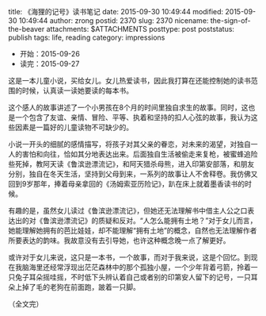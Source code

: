 title: 《海狸的记号》读书笔记
date: 2015-09-30 10:49:44
modified: 2015-09-30 10:49:44
author: zrong
postid: 2370
slug: 2370
nicename: the-sign-of-the-beaver
attachments: $ATTACHMENTS
posttype: post
poststatus: publish
tags: life, reading
category: impressions

- 开始：2015-09-26
- 读完：2015-09-27

这是一本儿童小说，买给女儿。女儿热爱读书，因此我打算在还能控制她的读书范围的时候，认真读一读她要读的每本书。<!--more-->

这个感人的故事讲述了一个小男孩在8个月的时间里独自求生的故事。同时，这也是一个包含了友谊、亲情、冒险、平等、执着和坚持的扣人心弦的故事，我认为这些因素是一篇好的儿童读物不可缺少的。

小说一开头的细腻的感情描写，将孩子对其父亲的眷恋，对未来的渴望，对独自一人的害怕和向往，恰如其分地表达出来。后面独自生活被偷走来复枪，被蜜蜂追险些死掉，教阿天读《鲁滨逊漂流记》，和阿天猎杀母熊，进入印第安部落，和朋友分别，独自在冬天生活，坚持到父母到来，一系列的故事让人不舍释卷。我仿佛又回到9岁那年，捧着母亲拿回的《汤姆索亚历险记》，趴在床上就着墨香读书的时候。

有趣的是，虽然女儿读过《鲁滨逊漂流记》，但她还无法理解书中借主人公之口表达出的对《鲁滨逊漂流记》的质疑和反对。“人怎么能拥有土地？”对于女儿而言，她能理解她拥有的芭比娃娃，却不能理解“拥有土地”的概念，自然也无法理解作者所要表达的韵味。我故意没有去引导她，也许这种概念晚一点了解更好。

或许对于女儿来说，这只是一本书，一个故事，而对于我来说，这是个回忆。到现在我脑海里还经常浮现出茫茫森林中的那个孤独小屋，一个少年背着弓箭，拎着一只兔子耳朵摇哇摇，不时低下头辨认着自己或者别的印第安人留下的记号，一只耳朵上掉了毛的老狗在前面跑，跛着一只脚。

（全文完）
